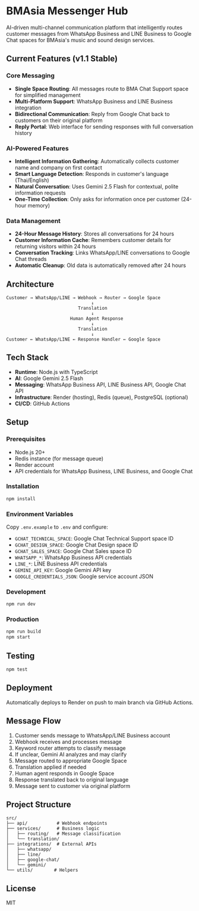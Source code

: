 # BMAsia Messenger Hub

AI-driven multi-channel communication platform that intelligently routes customer messages from WhatsApp Business and LINE Business to Google Chat spaces for BMAsia's music and sound design services.

## Current Features (v1.1 Stable)

### Core Messaging
- **Single Space Routing**: All messages route to BMA Chat Support space for simplified management
- **Multi-Platform Support**: WhatsApp Business and LINE Business integration
- **Bidirectional Communication**: Reply from Google Chat back to customers on their original platform
- **Reply Portal**: Web interface for sending responses with full conversation history

### AI-Powered Features
- **Intelligent Information Gathering**: Automatically collects customer name and company on first contact
- **Smart Language Detection**: Responds in customer's language (Thai/English)
- **Natural Conversation**: Uses Gemini 2.5 Flash for contextual, polite information requests
- **One-Time Collection**: Only asks for information once per customer (24-hour memory)

### Data Management
- **24-Hour Message History**: Stores all conversations for 24 hours
- **Customer Information Cache**: Remembers customer details for returning visitors within 24 hours
- **Conversation Tracking**: Links WhatsApp/LINE conversations to Google Chat threads
- **Automatic Cleanup**: Old data is automatically removed after 24 hours

## Architecture

```
Customer → WhatsApp/LINE → Webhook → Router → Google Space
                                ↓
                           Translation
                                ↓
                        Human Agent Response
                                ↓
                           Translation
                                ↓
Customer ← WhatsApp/LINE ← Response Handler ← Google Space
```

## Tech Stack

- **Runtime**: Node.js with TypeScript
- **AI**: Google Gemini 2.5 Flash
- **Messaging**: WhatsApp Business API, LINE Business API, Google Chat API
- **Infrastructure**: Render (hosting), Redis (queue), PostgreSQL (optional)
- **CI/CD**: GitHub Actions

## Setup

### Prerequisites

- Node.js 20+
- Redis instance (for message queue)
- Render account
- API credentials for WhatsApp Business, LINE Business, and Google Chat

### Installation

```bash
npm install
```

### Environment Variables

Copy `.env.example` to `.env` and configure:

- `GCHAT_TECHNICAL_SPACE`: Google Chat Technical Support space ID
- `GCHAT_DESIGN_SPACE`: Google Chat Design space ID
- `GCHAT_SALES_SPACE`: Google Chat Sales space ID
- `WHATSAPP_*`: WhatsApp Business API credentials
- `LINE_*`: LINE Business API credentials
- `GEMINI_API_KEY`: Google Gemini API key
- `GOOGLE_CREDENTIALS_JSON`: Google service account JSON

### Development

```bash
npm run dev
```

### Production

```bash
npm run build
npm start
```

## Testing

```bash
npm test
```

## Deployment

Automatically deploys to Render on push to main branch via GitHub Actions.

## Message Flow

1. Customer sends message to WhatsApp/LINE Business account
2. Webhook receives and processes message
3. Keyword router attempts to classify message
4. If unclear, Gemini AI analyzes and may clarify
5. Message routed to appropriate Google Space
6. Translation applied if needed
7. Human agent responds in Google Space
8. Response translated back to original language
9. Message sent to customer via original platform

## Project Structure

```
src/
├── api/           # Webhook endpoints
├── services/      # Business logic
│   ├── routing/   # Message classification
│   └── translation/
├── integrations/  # External APIs
│   ├── whatsapp/
│   ├── line/
│   ├── google-chat/
│   └── gemini/
└── utils/        # Helpers
```

## License

MIT